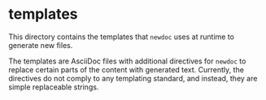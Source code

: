 # templates

This directory contains the templates that `newdoc` uses at runtime to generate new files.

The templates are AsciiDoc files with additional directives for `newdoc` to replace certain parts of the content with generated text. Currently, the directives do not comply to any templating standard, and instead, they are simple replaceable strings.

